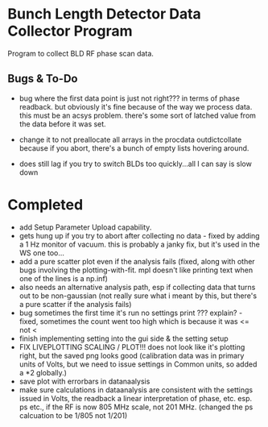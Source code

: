 # Bunch Length Detector Data Collector Program
Program to collect BLD RF phase scan data. 

## Bugs & To-Do 
- bug where the first data point is just not right??? in terms of phase readback. but obviously it's fine because of the way we process data. this must be an acsys problem. there's some sort of latched value from the data before it was set.
- change it to not preallocate all arrays in the procdata outdictcollate because if you abort, there's a bunch of empty lists hovering around.

- does still lag if you try to switch BLDs too quickly...all I can say is slow down 

# Completed
- add Setup Parameter Upload capability.
- gets hung up if you try to abort after collecting no data - fixed by adding a 1 Hz monitor of vacuum. this is probably a janky fix, but it's used in the WS one too...
- add a pure scatter plot even if the analysis fails (fixed, along with other bugs involving the plotting-with-fit. mpl doesn't like printing text when one of the lines is a np.inf)
- also needs an alternative analysis path, esp if collecting data that turns out to be non-gaussian (not really sure what i meant by this, but there's a pure scatter if the analysis fails)
- bug sometimes the first time it's run no settings print ??? explain? - fixed, sometimes the count went too high which is because it was <= not <
- finish implementing setting into the gui side & the setting setup 
- FIX LIVEPLOTTING SCALING / PLOT!!! does not look like it's plotting right, but the saved png looks good (calibration data was in primary units of Volts, but we need to issue settings in Common units, so added a *2 globally.)
- save plot with errorbars in datanaalysis
- make sure calculations in dataanalysis are consistent with the settings issued in Volts, the readback a linear interpretation of phase, etc. esp. ps etc., if the RF is now 805 MHz scale, not 201 MHz. (changed the ps calcuation to be 1/805 not 1/201)
